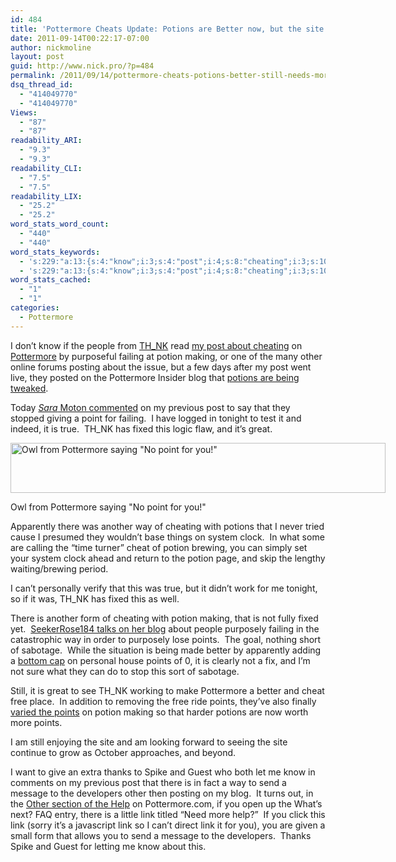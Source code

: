 ```yaml
---
id: 484
title: 'Pottermore Cheats Update: Potions are Better now, but the site still has a way to go'
date: 2011-09-14T00:22:17-07:00
author: nickmoline
layout: post
guid: http://www.nick.pro/?p=484
permalink: /2011/09/14/pottermore-cheats-potions-better-still-needs-more/
dsq_thread_id:
  - "414049770"
  - "414049770"
Views:
  - "87"
  - "87"
readability_ARI:
  - "9.3"
  - "9.3"
readability_CLI:
  - "7.5"
  - "7.5"
readability_LIX:
  - "25.2"
  - "25.2"
word_stats_word_count:
  - "440"
  - "440"
word_stats_keywords:
  - 's:229:"a:13:{s:4:"know";i:3;s:4:"post";i:4;s:8:"cheating";i:3;s:10:"pottermore";i:5;s:7:"failing";i:3;s:6:"potion";i:5;s:6:"making";i:3;s:4:"blog";i:3;s:7:"potions";i:3;s:5:"fixed";i:3;s:7:"caption";i:3;s:6:"points";i:5;s:4:"link";i:4;}";'
  - 's:229:"a:13:{s:4:"know";i:3;s:4:"post";i:4;s:8:"cheating";i:3;s:10:"pottermore";i:5;s:7:"failing";i:3;s:6:"potion";i:5;s:6:"making";i:3;s:4:"blog";i:3;s:7:"potions";i:3;s:5:"fixed";i:3;s:7:"caption";i:3;s:6:"points";i:5;s:4:"link";i:4;}";'
word_stats_cached:
  - "1"
  - "1"
categories:
  - Pottermore
---
```

I don&#8217;t know if the people from <a title="TH_NK - Strategic Digital Agency" href="http://www.think.eu/" target="_blank">TH_NK</a> read [my post about cheating](https://www.nick.pro/2011/08/27/pottermore-cheats-earning-more-house-points-through-failure-then-success-in-potion-making/ "Pottermore Cheats: Earning more house points through failure then success in potion making") on <a title="Pottermore" href="https://www.nick.pro/2004/02/22/plugins/" target="_blank">Pottermore</a> by purposeful failing at potion making, or one of the many other online forums posting about the issue, but a few days after my post went live, they posted on the Pottermore Insider blog that <a title="From duelling to potions" href="http://insider.pottermore.com/2011/09/from-duelling-to-potions.html" target="_blank">potions are being tweaked</a>.

Today [_Sara_ Moton commented](https://www.nick.pro/2011/08/27/pottermore-cheats-earning-more-house-points-through-failure-then-success-in-potion-making/#comment-309152302 "*Sarah* Moton's comment") on my previous post to say that they stopped giving a point for failing.  I have logged in tonight to test it and indeed, it is true.  TH_NK has fixed this logic flaw, and it&#8217;s great.<!--more-->

<div id="attachment_490" style="width: 610px" class="wp-caption aligncenter">
  <img aria-describedby="caption-attachment-490" class="size-full wp-image-490" title="Owl from Pottermore saying &quot;No point for you!&quot;" src="{{ site.baseurl }}/wp-content/uploads/2011/09/Region-capture-3-e1315985708703.png" alt="Owl from Pottermore saying &quot;No point for you!&quot;" width="600" height="80" data-recalc-dims="1" />
  
  <p id="caption-attachment-490" class="wp-caption-text">
    Owl from Pottermore saying "No point for you!"
  </p>
</div>

Apparently there was another way of cheating with potions that I never tried cause I presumed they wouldn&#8217;t base things on system clock.  In what some are calling the &#8220;time turner&#8221; cheat of potion brewing, you can simply set your system clock ahead and return to the potion page, and skip the lengthy waiting/brewing period.

I can&#8217;t personally verify that this was true, but it didn&#8217;t work for me tonight, so if it was, TH_NK has fixed this as well.

There is another form of cheating with potion making, that is not fully fixed yet.  <a title="Pottermore Cheats -- Ruining the fun of all 4 Houses" href="http://seekerrose.wordpress.com/2011/08/28/pottermore-cheats-ruining-the-fun-of-all-4-houses/" target="_blank">SeekerRose184 talks on her blog</a> about people purposely failing in the catastrophic way in order to purposely lose points.  The goal, nothing short of sabotage.  While the situation is being made better by apparently adding a <a href="http://seekerrose.wordpress.com/2011/09/04/pottermore-takes-action/" target="_blank">bottom cap</a> on personal house points of 0, it is clearly not a fix, and I&#8217;m not sure what they can do to stop this sort of sabotage.

Still, it is great to see TH_NK working to make Pottermore a better and cheat free place.  In addition to removing the free ride points, they&#8217;ve also finally <a href="http://seekerrose.wordpress.com/2011/09/12/potions-magical-points/" target="_blank">varied the points</a> on potion making so that harder potions are now worth more points.

I am still enjoying the site and am looking forward to seeing the site continue to grow as October approaches, and beyond.

I want to give an extra thanks to Spike and Guest who both let me know in comments on my previous post that there is in fact a way to send a message to the developers other then posting on my blog.  It turns out, in the <a href="https://www.pottermore.com/en/help#other" target="_blank" class="broken_link">Other section of the Help</a> on Pottermore.com, if you open up the What&#8217;s next? FAQ entry, there is a little link titled &#8220;Need more help?&#8221;  If you click this link (sorry it&#8217;s a javascript link so I can&#8217;t direct link it for you), you are given a small form that allows you to send a message to the developers.  Thanks Spike and Guest for letting me know about this.
